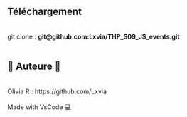 <h2>Téléchargement</h2><br>
git clone : <b>git@github.com:Lxvia/THP_S09_JS_events.git</b>
<br><br>
<h2>🐥 Auteure 🐥</h2><br>
Olivia R : https://github.com/Lxvia
<br><br>
Made with VsCode 💻
